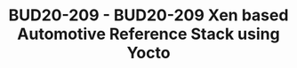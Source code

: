 ---
categories:
- bud20
image:
  featured: 'true'
  path: https://static.linaro.org/connect/bud20/images/BUD20-209.png
session_id: BUD20-209
session_speakers:
- speaker_bio: Filipe Rinaldi is a principal software engineer at Arm with over 14
    years of experience in embedded software development and had previously worked
    at Hewlett Packard. He is currently the tech lead of a group within Arm working
    on OSS projects in safety critical applications.
  speaker_company: Arm
  speaker_image: http://avatars.sched.co/f/d0/7249968/avatar.jpg.320x320px.jpg?dc5
  speaker_name: Filipe Rinaldi
  speaker_position: Principal Software Engineer
  speaker_role: attendee, speaker
- speaker_bio: Avionic certified RTOS kernel developer for 15 years for Sysgo. Automotive
    Open Source developer at Arm since 2019.
  speaker_company: Arm Ltd
  speaker_image: http://avatars.sched.co/8/2f/9734298/avatar.jpg.320x320px.jpg?8ef
  speaker_name: Bertrand Marquis
  speaker_position: Principal Software Engineer
  speaker_role: attendee, speaker
- speaker_bio: Jon Mason is a Principal Yocto Developer at Arm. In addition to writing
    new recipes and bug fixes, he coordinates development inside and outside of Arm
    on OpenEmbedded and the Yocto Project. This includes development and maintenance
    of the meta-arm layer. Also, Jon sits on the board of OpenEmbedded.<br /> <br
    /> Outside of work, Jon maintains NTB and a few other drivers in Linux.
  speaker_company: ''
  speaker_image: http://avatars.sched.co/1/e1/10468648/avatar.jpg.320x320px.jpg?f11
  speaker_name: Jon Mason
  speaker_position: Principal Yocto Developer at Arm
  speaker_role: attendee, speaker
session_track: Automotive
tag: session
tags: Automotive
title: BUD20-209 - BUD20-209 Xen based Automotive Reference Stack using Yocto
---
